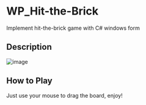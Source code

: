 # WP_Hit-the-Brick
Implement hit-the-brick game with C# windows form
## Description
![image](https://i.imgur.com/IvZ2Oki.png)
## How to Play
Just use your mouse to drag the board, enjoy!
